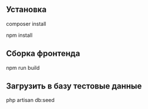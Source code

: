 
## Установка

composer install

npm install

## Сборка фронтенда

npm run build

## Загрузить в базу тестовые данные

php artisan db:seed
